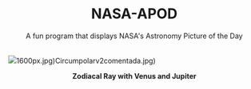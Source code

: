 <div align="center">
  <h1>
    NASA-APOD
  </h1>
</div>
  
<div align="center">
  A fun program that displays NASA's Astronomy Picture of the Day
</div>

<br>

![](https://apod.nasa.gov/apod/image/2302/ZodiacalPlanets_Merzlyakov_960.jpg)1600px.jpg)Circumpolarv2comentada.jpg)

<p align = "center">
  <b>Zodiacal Ray with Venus and Jupiter</b>
</p>
